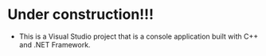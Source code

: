 # Under construction!!!
- This is a Visual Studio project that is a console application built with C++ and .NET Framework.



